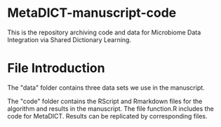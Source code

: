 # MetaDICT-manuscript-code
This is the repository archiving code and data for Microbiome Data Integration via Shared Dictionary Learning.

# File Introduction
The "data" folder contains three data sets we use in the manuscript.

The "code" folder contains the RScript and Rmarkdown files for the algorithm and results in the manuscript. 
The file function.R includes the code for MetaDICT. Results can be replicated by corresponding files.
